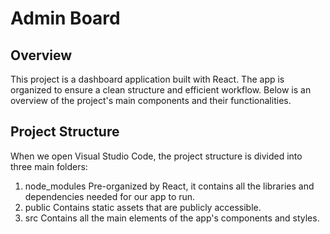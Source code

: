 # Admin Board

## Overview
This project is a dashboard application built with React. The app is organized to ensure a clean structure and efficient workflow. 
Below is an overview of the project's main components and their functionalities.

## Project Structure
When we open Visual Studio Code, the project structure is divided into three main folders:
1. node_modules
    Pre-organized by React, it contains all the libraries and dependencies needed for our app to run.
2. public
    Contains static assets that are publicly accessible.
3. src
    Contains all the main elements of the app's components and styles.
